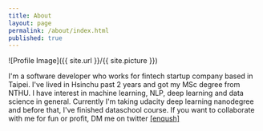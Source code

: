 ```yaml
---
title: About
layout: page
permalink: /about/index.html
published: true
---
```

![Profile Image]({{ site.url }}/{{ site.picture }})

<p>I'm a software developer who works for fintech startup company based in Taipei. I've lived in Hsinchu past 2 years and got my MSc degree from NTHU. I have interest in machine learning, NLP, deep learning and data science in general. Currently I'm taking udacity deep learning nanodegree and before that, I've finished dataschool course. If you want to collaborate with me for fun or profit, DM me on twitter <a href="https://twitter.com/enqush">[enqush]</a></p>
